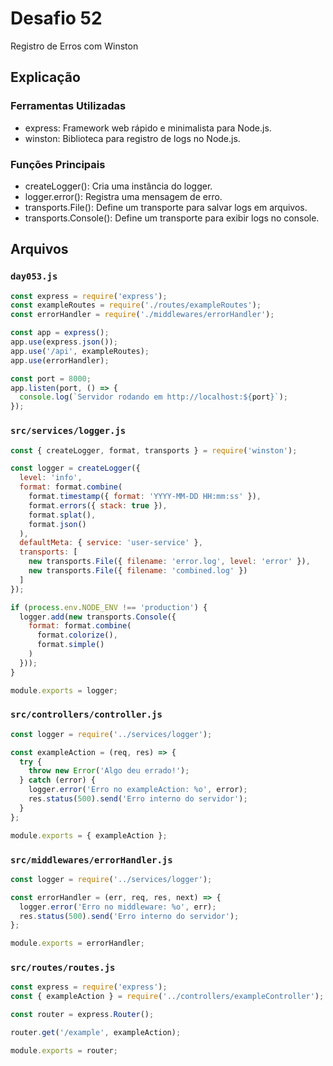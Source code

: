 # Desafio 52

Registro de Erros com Winston

## Explicação

### Ferramentas Utilizadas

- express: Framework web rápido e minimalista para Node.js.
- winston: Biblioteca para registro de logs no Node.js.

### Funções Principais

- createLogger(): Cria uma instância do logger.
- logger.error(): Registra uma mensagem de erro.
- transports.File(): Define um transporte para salvar logs em arquivos.
- transports.Console(): Define um transporte para exibir logs no console.

## Arquivos

### `day053.js`

```js
const express = require('express');
const exampleRoutes = require('./routes/exampleRoutes');
const errorHandler = require('./middlewares/errorHandler');

const app = express();
app.use(express.json());
app.use('/api', exampleRoutes);
app.use(errorHandler);

const port = 8000;
app.listen(port, () => {
  console.log(`Servidor rodando em http://localhost:${port}`);
});
```

### `src/services/logger.js`

```js
const { createLogger, format, transports } = require('winston');

const logger = createLogger({
  level: 'info',
  format: format.combine(
    format.timestamp({ format: 'YYYY-MM-DD HH:mm:ss' }),
    format.errors({ stack: true }),
    format.splat(),
    format.json()
  ),
  defaultMeta: { service: 'user-service' },
  transports: [
    new transports.File({ filename: 'error.log', level: 'error' }),
    new transports.File({ filename: 'combined.log' })
  ]
});

if (process.env.NODE_ENV !== 'production') {
  logger.add(new transports.Console({
    format: format.combine(
      format.colorize(),
      format.simple()
    )
  }));
}

module.exports = logger;
```

### `src/controllers/controller.js`

```js
const logger = require('../services/logger');

const exampleAction = (req, res) => {
  try {
    throw new Error('Algo deu errado!');
  } catch (error) {
    logger.error('Erro no exampleAction: %o', error);
    res.status(500).send('Erro interno do servidor');
  }
};

module.exports = { exampleAction };
```

### `src/middlewares/errorHandler.js`

```js
const logger = require('../services/logger');

const errorHandler = (err, req, res, next) => {
  logger.error('Erro no middleware: %o', err);
  res.status(500).send('Erro interno do servidor');
};

module.exports = errorHandler;
```

### `src/routes/routes.js`

```js
const express = require('express');
const { exampleAction } = require('../controllers/exampleController');

const router = express.Router();

router.get('/example', exampleAction);

module.exports = router;
```